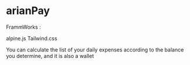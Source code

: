 # arianPay
FrammWorks :

alpine.js
Tailwind.css

You can calculate the list of your daily expenses according to the balance you determine, and it is also a wallet
